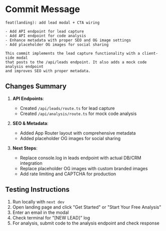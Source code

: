 # Commit Message

```
feat(landing): add lead modal + CTA wiring

- Add API endpoint for lead capture
- Add API endpoint for code analysis
- Enhance metadata with proper SEO and OG image settings
- Add placeholder OG images for social sharing

This commit implements the lead capture functionality with a client-side modal
that posts to the /api/leads endpoint. It also adds a mock code analysis endpoint
and improves SEO with proper metadata.
```

## Changes Summary

1. **API Endpoints**:
   - Created `/api/leads/route.ts` for lead capture
   - Created `/api/analysis/route.ts` for mock code analysis

2. **SEO & Metadata**:
   - Added App Router layout with comprehensive metadata
   - Added placeholder OG images for social sharing

3. **Next Steps**:
   - Replace console.log in leads endpoint with actual DB/CRM integration
   - Replace placeholder OG images with custom branded images
   - Add rate limiting and CAPTCHA for production

## Testing Instructions

1. Run locally with `next dev`
2. Open landing page and click "Get Started" or "Start Your Free Analysis"
3. Enter an email in the modal
4. Check terminal for "[NEW LEAD]" log
5. For analysis, submit code to the analysis endpoint and check response